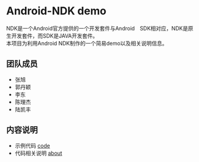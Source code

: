 # Android-NDK demo
NDK是一个Android官方提供的一个开发套件与Android　SDK相对应，NDK是原生开发套件，而SDK是JAVA开发套件。  
本项目为利用Android NDK制作的一个简易demo以及相关说明信息。
## 团队成员
* 张旭
* 郭丹颖
* 李东
* 陈理杰
* 陆凯丰
## 内容说明
* 示例代码 [code](https://github.com/Shadowmeoth/learn_android/tree/master/ndk/demo/code)
* 代码相关说明 [about](https://github.com/Shadowmeoth/learn_android/blob/master/ndk/demo/about.md)
